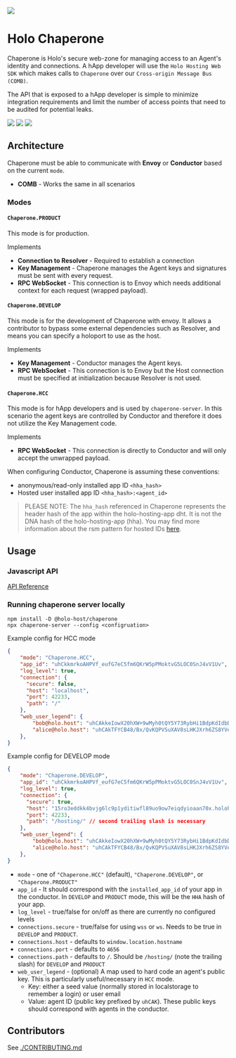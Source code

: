 ![](https://img.shields.io/npm/v/@holo-host/chaperone/latest?style=flat-square)

# Holo Chaperone

Chaperone is Holo's secure web-zone for managing access to an Agent's identity and connections.  A
hApp developer will use the `Holo Hosting Web SDK` which makes calls to `Chaperone` over our
`Cross-origin Message Bus (COMB)`.

The API that is exposed to a hApp developer is simple to minimize integration requirements and
limit the number of access points that need to be audited for potential leaks.

![](https://img.shields.io/github/issues-raw/Holo-Host/chaperone?style=flat-square)
![](https://img.shields.io/github/issues-closed-raw/Holo-Host/chaperone?style=flat-square)
![](https://img.shields.io/github/issues-pr-raw/Holo-Host/chaperone?style=flat-square)

## Architecture

Chaperone must be able to communicate with **Envoy** or **Conductor** based on the current `mode`.

- **COMB** - Works the same in all scenarios


### Modes

#### `Chaperone.PRODUCT`
This mode is for production.

Implements
- **Connection to Resolver**		- Required to establish a connection
- **Key Management**	- Chaperone manages the Agent keys and signatures must be sent with every request.
- **RPC WebSocket**	- This connection is to Envoy which needs additional context for each request (wrapped payload).

#### `Chaperone.DEVELOP`
This mode is for the development of Chaperone with envoy. It allows a contributor to bypass some external
dependencies such as Resolver, and means you can specify a holoport to use as the host.

Implements
- **Key Management**	- Conductor manages the Agent keys.
- **RPC WebSocket**	- This connection is to Envoy but the Host connection must be specified at initialization because Resolver is not used.

#### `Chaperone.HCC`
This mode is for hApp developers and is used by `chaperone-server`.  In this scenario the agent keys
are controlled by Conductor and therefore it does not utilize the Key Management code.

Implements
- **RPC WebSocket**	- This connection is directly to Conductor and will only accept the unwrapped payload.

When configuring Conductor, Chaperone is assuming these conventions:
- anonymous/read-only installed app ID `<hha_hash>`
- Hosted user installed app ID `<hha_hash>:<agent_id>`
> PLEASE NOTE: The `hha_hash` referenced in Chaperone represents the header hash of the app within the holo-hosting-app dht. It is not the DNA hash of the holo-hosting-app (hha).
> You may find more information about the rsm pattern for hosted IDs [here](https://github.com/Holo-Host/rfcs/blob/master/teams/holo-hosting/decision_logs/DL-H0009-hosted-pipeline-rsm-updates.md).

## Usage

### Javascript API

[API Reference](https://holo-host.github.io/chaperone/docs/module-@holo-host_chaperone.html)

### Running chaperone server locally

```
npm install -D @holo-host/chaperone
npx chaperone-server --config <configruation>
```

Example config for HCC mode
```json
{
    "mode": "Chaperone.HCC",
    "app_id": "uhCkkmrkoAHPVf_eufG7eC5fm6QKrW5pPMoktvG5LOC0SnJ4vV1Uv",
    "log_level": true,
    "connection": {
      "secure": false,
      "host": "localhost",
      "port": 42233,
      "path": "/"
    },
    "web_user_legend": {
        "bob@holo.host": "uhCAkkeIowX20hXW+9wMyh0tQY5Y73RybHi1BdpKdIdbD26Dl/xwq",
        "alice@holo.host": "uhCAkTFYCB48/Bx/QvKQPVSuXAV8sLHKJXrh6ZS8YVe2MdsvSgc7q",
    },
}
```

Example config for DEVELOP mode
```json
{
    "mode": "Chaperone.DEVELOP",
    "app_id": "uhCkkmrkoAHPVf_eufG7eC5fm6QKrW5pPMoktvG5LOC0SnJ4vV1Uv",
    "log_level": true,
    "connection": {
      "secure": true,
      "host": "15ro3eddkk4bvjg6lc9p1yditiwfl89uo9ow7eiqdyioaan70x.holohost.net",
      "port": 42233,
      "path": "/hosting/" // second trailing slash is necessary
    },
    "web_user_legend": {
        "bob@holo.host": "uhCAkkeIowX20hXW+9wMyh0tQY5Y73RybHi1BdpKdIdbD26Dl/xwq",
        "alice@holo.host": "uhCAkTFYCB48/Bx/QvKQPVSuXAV8sLHKJXrh6ZS8YVe2MdsvSgc7q",
    },
}
```

- `mode` - one of `"Chaperone.HCC"` (default), `"Chaperone.DEVELOP"`, or `"Chaperone.PRODUCT"`
- `app_id`		- It should correspond with the `installed_app_id` of your app in the conductor. In `DEVELOP` and `PRODUCT` mode, this will be the `HHA` hash of your app.
- `log_level`			- true/false for on/off as there are currently no configured levels
- `connections.secure`		- true/false for using `wss` or `ws`. Needs to be true in `DEVELOP` and `PRODUCT`.
- `connections.host`		- defaults to `window.location.hostname`
- `connections.port`		- defaults to `4656`
- `connections.path`		- defaults to `/`. Should be `/hosting/` (note the trailing slash) for `DEVELOP` and `PRODUCT`
- `web_user_legend` - (optional) A map used to hard code an agent's public key. This is particularly useful/necessary in `HCC` mode.
    - Key: either a seed value (normally stored in localstorage to remember a login) or user email
    - Value: agent ID (public key prefixed by `uhCAK`). These public keys should correspond with agents in the conductor.


## Contributors

See [./CONTRIBUTING.md](./CONTRIBUTING.md)
<!-- :) -->
